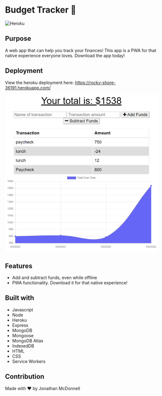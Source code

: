 # Budget Tracker 💸
![Heroku](https://pyheroku-badge.herokuapp.com/?app=rocky-shore-36191)

## Purpose
A web app that can help you track your finances! This app is a PWA for that native experience everyone loves. Download the app today!

## Deployment
View the heroku deployment here: https://rocky-shore-36191.herokuapp.com/

![Screenshot](./screenshot.PNG)

## Features
 - Add and subtract funds, even while offline
 - PWA functionality. Download it for that native experience!

## Built with
* Javascript
* Node
* Heroku
* Express
* MongoDB
* Mongoose
* MongoDB Atlas
* IndexedDB
* HTML
* CSS
* Service Workers

## Contribution
Made with ❤️ by Jonathan McDonnell

